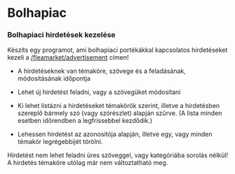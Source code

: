 # Bolhapiac

### Bolhapiaci hirdetések kezelése

Készíts egy programot, ami bolhapiaci portékákkal kapcsolatos hirdetéseket kezeli a [/fleamarket/advertisement]() címen!

* A hirdetéseknek van témaköre, szövege és a feladásának, módosításának időpontja

* Lehet új hirdetést feladni, vagy a szövegüket módosítani
* Ki lehet listázni a hirdetéseket témakörök szerint, illetve a hirdetésben szereplő bármely szó (vagy szórészlet) alapján szűrve.
(A lista minden esetben időrendben a legfrissebbel kezdődik.)
* Lehessen hirdetést az azonosítója alapján, illetve egy, vagy minden témakör legrégebbijét törölni.

Hirdetést nem lehet feladni üres szöveggel, vagy kategóriába sorolás nélkül!
A hirdetés témaköre utólag már nem változtatható meg.